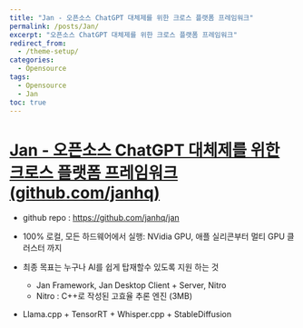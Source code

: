 ```yaml
---
title: "Jan - 오픈소스 ChatGPT 대체제를 위한 크로스 플랫폼 프레임워크"
permalink: /posts/Jan/
excerpt: "오픈소스 ChatGPT 대체제를 위한 크로스 플랫폼 프레임워크"
redirect_from:
  - /theme-setup/
categories:
  - Opensource
tags:
  - Opensource
  - Jan
toc: true
---
```


# [Jan - 오픈소스 ChatGPT 대체제를 위한 크로스 플랫폼 프레임워크 (github.com/janhq)](https://news.hada.io/topic?id=12836)    

- github repo : https://github.com/janhq/jan  

- 100% 로컬, 모든 하드웨어에서 실행: NVidia GPU, 애플 실리콘부터 멀티 GPU 클러스터 까지  
- 최종 목표는 누구나 AI를 쉽게 탑재할수 있도록 지원 하는 것  
    - Jan Framework, Jan Desktop Client + Server, Nitro  
    - Nitro : C++로 작성된 고효율 추론 엔진 (3MB)  
- Llama.cpp + TensorRT + Whisper.cpp + StableDiffusion  